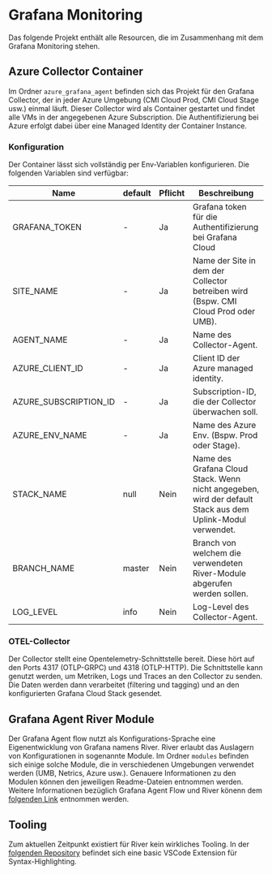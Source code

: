 # Grafana Monitoring

Das folgende Projekt enthält alle Resourcen, die im Zusammenhang mit dem Grafana Monitoring stehen.

## Azure Collector Container

Im Ordner `azure_grafana_agent` befinden sich das Projekt für den Grafana Collector, der in jeder Azure Umgebung (CMI Cloud Prod, CMI Cloud Stage usw.) einmal läuft. Dieser Collector wird als Container gestartet und findet alle VMs in der angegebenen Azure Subscription. Die Authentifizierung bei Azure erfolgt dabei über eine Managed Identity der Container Instance.

### Konfiguration

Der Container lässt sich vollständig per Env-Variablen konfigurieren. Die folgenden Variablen sind verfügbar:

| Name                  | default | Pflicht | Beschreibung                                                                                               |
| --------------------- | :------ | ------- | ---------------------------------------------------------------------------------------------------------- |
| GRAFANA_TOKEN         | -       | Ja      | Grafana token für die Authentifizierung bei Grafana Cloud                                                  |
| SITE_NAME             | -       | Ja      | Name der Site in dem der Collector betreiben wird (Bspw. CMI Cloud Prod oder UMB).                         |
| AGENT_NAME            | -       | Ja      | Name des Collector-Agent.                                                                                  |
| AZURE_CLIENT_ID       | -       | Ja      | Client ID der Azure managed identity.                                                                      |
| AZURE_SUBSCRIPTION_ID | -       | Ja      | Subscription-ID, die der Collector überwachen soll.                                                        |
| AZURE_ENV_NAME        | -       | Ja      | Name des Azure Env. (Bspw. Prod oder Stage).                                                               |
| STACK_NAME            | null    | Nein    | Name des Grafana Cloud Stack. Wenn nicht angegeben, wird der default Stack aus dem Uplink-Modul verwendet. |
| BRANCH_NAME           | master  | Nein    | Branch von welchem die verwendeten River-Module abgerufen werden sollen.                                   |
| LOG_LEVEL             | info    | Nein    | Log-Level des Collector-Agent.                                                                             |

### OTEL-Collector

Der Collector stellt eine Opentelemetry-Schnittstelle bereit. Diese hört auf den Ports 4317 (OTLP-GRPC) und 4318 (OTLP-HTTP). Die Schnittstelle kann genutzt werden, um Metriken, Logs und Traces an den Collector zu senden. Die Daten werden dann verarbeitet (filtering und tagging) und an den konfigurierten Grafana Cloud Stack gesendet.

## Grafana Agent River Module

Der Grafana Agent flow nutzt als Konfigurations-Sprache eine Eigenentwicklung von Grafana namens River. River erlaubt das Auslagern von Konfigurationen in sogenannte Module. Im Ordner `modules` befinden sich einige solche Module, die in verschiedenen Umgebungen verwendet werden (UMB, Netrics, Azure usw.). Genauere Informationen zu den Modulen können den jeweiligen Readme-Dateien entnommen werden. Weitere Informationen bezüglich Grafana Agent Flow und River könenn dem [folgenden Link](https://grafana.com/docs/agent/latest/flow/) entnommen werden.

## Tooling

Zum aktuellen Zeitpunkt existiert für River kein wirkliches Tooling. In der [folgenden Repository](https://github.com/rfratto/vscode-river) befindet sich eine basic VSCode Extension für Syntax-Highlighting.
